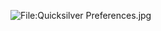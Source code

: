 ![<File:Quicksilver>
Preferences.jpg](Quicksilver_Preferences.jpg "File:Quicksilver Preferences.jpg")